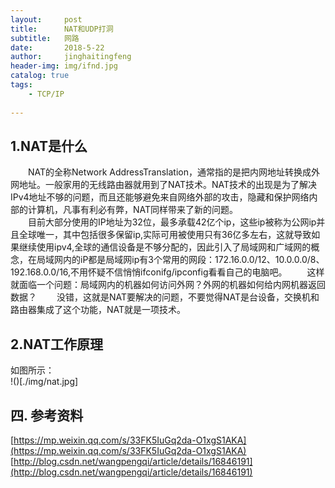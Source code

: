 ```yaml
---
layout:     post
title:      NAT和UDP打洞
subtitle:   网路
date:       2018-5-22
author:     jinghaitingfeng
header-img: img/ifnd.jpg
catalog: true
tags:
    - TCP/IP
    
---
```

## 1.NAT是什么 ##
　　NAT的全称Network AddressTranslation，通常指的是把内网地址转换成外网地址。一般家用的无线路由器就用到了NAT技术。NAT技术的出现是为了解决IPv4地址不够的问题，而且还能够避免来自网络外部的攻击，隐藏和保护网络内部的计算机，凡事有利必有弊，NAT同样带来了新的问题。  
　　目前大部分使用的IP地址为32位，最多承载42亿个ip，这些ip被称为公网ip并且全球唯一，其中包括很多保留ip,实际可用被使用只有36亿多左右，这就导致如果继续使用ipv4,全球的通信设备是不够分配的，因此引入了局域网和广域网的概念，在局域网内的iP都是局域网ip有3个常用的网段：172.16.0.0/12、10.0.0.0/8、192.168.0.0/16,不用怀疑不信悄悄ifconifg/ipconfig看看自己的电脑吧。
　　这样就面临一个问题：局域网内的机器如何访问外网？外网的机器如何给内网机器返回数据？
　　没错，这就是NAT要解决的问题，不要觉得NAT是台设备，交换机和路由器集成了这个功能，NAT就是一项技术。
## 2.NAT工作原理 ##
如图所示：  
!()[./img/nat.jpg]




## 四. 参考资料 ##
[https://mp.weixin.qq.com/s/33FK5IuGq2da-O1xgS1AKA](https://mp.weixin.qq.com/s/33FK5IuGq2da-O1xgS1AKA)  
[http://blog.csdn.net/wangpengqi/article/details/16846191](http://blog.csdn.net/wangpengqi/article/details/16846191)
  